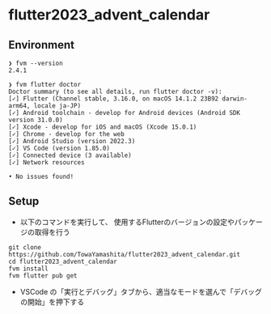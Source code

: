 # flutter2023_advent_calendar

## Environment

```shell
❯ fvm --version
2.4.1

❯ fvm flutter doctor
Doctor summary (to see all details, run flutter doctor -v):
[✓] Flutter (Channel stable, 3.16.0, on macOS 14.1.2 23B92 darwin-arm64, locale ja-JP)
[✓] Android toolchain - develop for Android devices (Android SDK version 31.0.0)
[✓] Xcode - develop for iOS and macOS (Xcode 15.0.1)
[✓] Chrome - develop for the web
[✓] Android Studio (version 2022.3)
[✓] VS Code (version 1.85.0)
[✓] Connected device (3 available)
[✓] Network resources

• No issues found!
```

## Setup

- 以下のコマンドを実行して、 使用するFlutterのバージョンの設定やパッケージの取得を行う

```shell
git clone https://github.com/TowaYamashita/flutter2023_advent_calendar.git
cd flutter2023_advent_calendar
fvm install
fvm flutter pub get
```

- VSCode の「実行とデバッグ」タブから、適当なモードを選んで「デバッグの開始」を押下する
